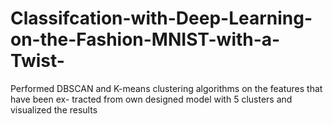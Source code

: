 # Classifcation-with-Deep-Learning-on-the-Fashion-MNIST-with-a-Twist-
Performed DBSCAN and K-means clustering algorithms on the features that have been ex- tracted from own designed model with 5 clusters and visualized the results
